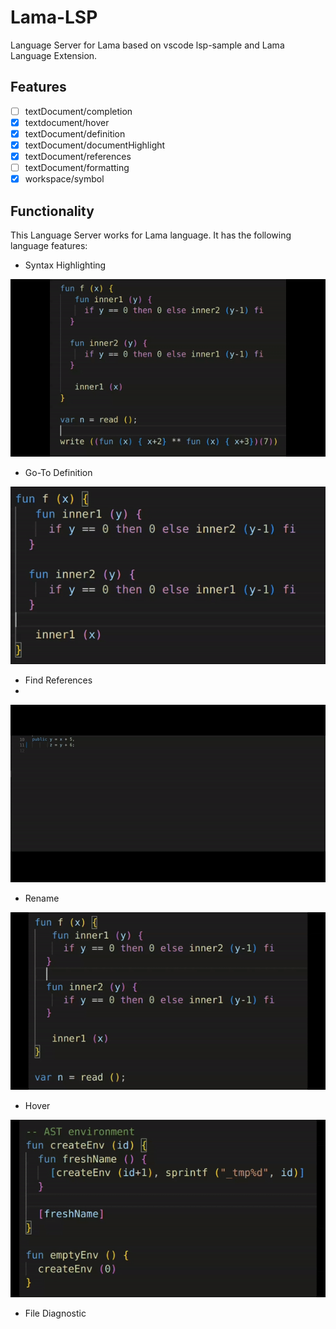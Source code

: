 
# Lama-LSP

Language Server for Lama based on vscode lsp-sample and Lama Language Extension.

## Features

- [ ] textDocument/completion
- [x] textdocument/hover
- [x] textDocument/definition
- [x] textDocument/documentHighlight
- [x] textDocument/references
- [ ] textDocument/formatting
- [x] workspace/symbol

## Functionality

This Language Server works for Lama language. It has the following language features:

- Syntax Highlighting

![hippo](./gif/symbol_highlighting.gif)

- Go-To Definition

![hippo](./gif/go_to_definition.gif)

- Find References
- 
![hippo](./gif/find_references.gif)

- Rename

![hippo](./gif/rename.gif)

- Hover
  
![hippo](./gif/hover.gif)

- File Diagnostic
